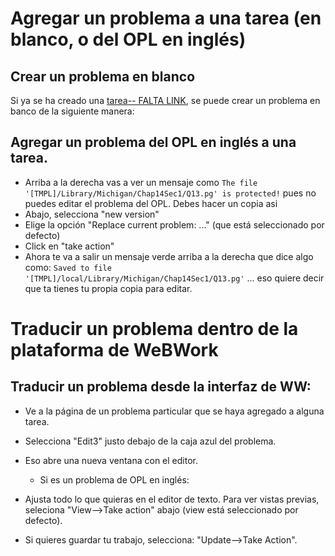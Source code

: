 # Agregar un problema a una tarea (en blanco, o del OPL en inglés)

## Crear un problema en blanco

Si ya se ha creado una [tarea-- FALTA LINK](link), se puede crear un problema en banco de la siguiente manera:

## Agregar un problema del OPL en inglés a una tarea.
*  Arriba a la derecha vas a ver un mensaje como `The file '[TMPL]/Library/Michigan/Chap14Sec1/Q13.pg' is protected!` pues no puedes editar el problema del OPL. Debes hacer un copia asi
*  Abajo, selecciona "new version"
*  Elige la opción "Replace current problem: ..." (que está seleccionado por defecto)
*  Click en "take action"
*  Ahora te va a salir un mensaje verde arriba a la derecha que dice algo como: `Saved to file '[TMPL]/local/Library/Michigan/Chap14Sec1/Q13.pg'` ... eso quiere decir que ta tienes tu propia copia para editar. 


# Traducir un problema dentro de la plataforma de WeBWork

## Traducir un problema desde la interfaz de WW:

*  Ve a la página de un problema particular que se haya agregado a alguna tarea.
*  Selecciona "Edit3" justo debajo de la caja azul del problema. 
*  Eso abre una nueva ventana con el editor. 
   *  Si es un problema de OPL en inglés:
      
*  Ajusta todo lo que quieras en el editor de texto. Para ver vistas previas, seleciona "View-->Take action" abajo (view está seleccionado por defecto). 
*  Si quieres guardar tu trabajo, selecciona: "Update-->Take Action".
